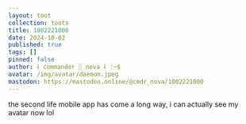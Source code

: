 ```yaml
---
layout: toot
collection: toots
title: 1002221000
date: 2024-10-02
published: true
tags: []
pinned: false
author: ⸸ commander ░ nova ⸸ :~$
avatar: /img/avatar/daemon.jpeg
mastodon: https://mastodon.online/@cmdr_nova/1002221000
---
```


the second life mobile app has come a long way, i can actually see my avatar now lol
